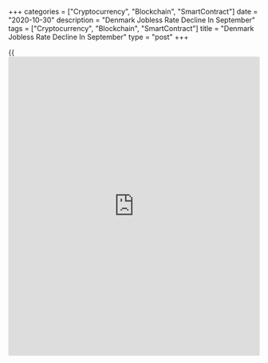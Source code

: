 +++
categories = ["Cryptocurrency", "Blockchain", "SmartContract"]
date = "2020-10-30"
description = "Denmark Jobless Rate Decline In September"
tags = ["Cryptocurrency", "Blockchain", "SmartContract"]
title = "Denmark Jobless Rate Decline In September"
type = "post"
+++

{{<iframe id="large-banner" src="https://www.bounty.group/#slide=21.0" width="100%" height="600" scrolling="no" style="border: 0px solid rgb(216, 221, 230); border-radius: 3px;">}}

Denmark's jobless rate fell further in September, figures from
Statistics Denmark showed on Friday.

The gross unemployment rate fell to a seasonally adjusted 4.8 percent in
September from 4.9 percent in August.

The gross unemployment fell by 1,400 to 136,300 in September from
137,700 in the preceding month.

The youth jobless rate, which is applicable to the 16 to 24 age group,
fell to 2.1 percent in September from 2.2 percent in the previous month.

Based on the LFS data, the jobless rate was 6.1 percent in the 15 to 74
age group. The number of unemployed persons was 184,000 in September.

For comments and feedback [contact](https://www.playgroundfx.com/contact/): editorial@rtt[news](https://www.letsplayfx.com/blog/forex-news-website/).com

[Economic News][1]

 **What parts of the world are seeing the best (and worst) economic
performances lately? Click[here][2] to check out our [Econ Scorecard][2]
and find out! See up-to-the-moment [ranking](https://www.playgroundfx.com/blog/crypto-exchange-ranking/)s for the best and worst
performers in [GDP][3], [unemployment rate][4], [inflation][5] and much
more.**

   1. www.rtt[news](https://www.letsplayfx.com/blog/forex-news-website/).com/Content/EconomicNews.aspx
   2. www.rtt[news](https://www.letsplayfx.com/blog/forex-news-website/).com/economic-scorecard/world-rank/unemployment-rate/highest-performance.aspx
   3. www.rtt[news](https://www.letsplayfx.com/blog/forex-news-website/).com/economic-scorecard/world-rank/GDP/highest-performance.aspx
   4. www.rtt[news](https://www.letsplayfx.com/blog/forex-news-website/).com/economic-scorecard/world-rank/unemployment-rate/lowest-performance.aspx
   5. www.rtt[news](https://www.letsplayfx.com/blog/forex-news-website/).com/economic-scorecard/world-rank/CPI/highest-performance.aspx